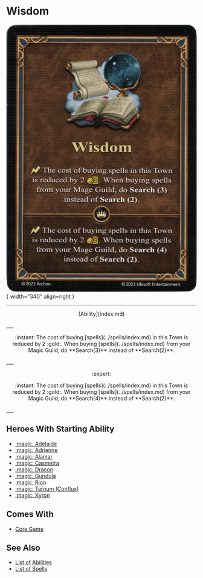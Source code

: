 # Wisdom

![Wisdom](../assets/abilities-wisdom.webp){ width="340" align=right }

___
<p style="text-align: center;" markdown>[Ability](index.md)</p>
___
<p style="text-align: center;" markdown>:instant: The cost of buying [spells](../spells/index.md) in this Town is reduced by 2 :gold:. When buying [spells](../spells/index.md) from your Magic Guild, do **Search(3)** instead of **Search(2)**.</p>
___
<p style="text-align: center;" markdown> :expert: </p>

<p style="text-align: center;" markdown>:instant: The cost of buying [spells](../spells/index.md) in this Town is reduced by 2 :gold:. When buying [spells](../spells/index.md) from your Magic Guild, do **Search(4)** instead of **Search(2)**.</p>
___


## Heroes With Starting Ability

- [:magic: Adelaide](../heroes/adelaide.md)
- [:magic: Adrienne](../heroes/adrienne.md)
- [:magic: Alamar](../heroes/alamar.md)
- [:magic: Casmetra](../heroes/casmetra.md)
- [:magic: Dracon](../heroes/dracon.md)
- [:magic: Gundula](../heroes/gundula.md)
- [:magic: Rion](../heroes/rion.md)
- [:magic: Tarnum (Conflux)](../heroes/tarnum_conflux.md)
- [:magic: Xyron](../heroes/xyron.md)


## Comes With

- [Core Game](../content/core_game.md)


## See Also

- [List of Abilities](index.md)
- [List of Spells](../spells/index.md)
